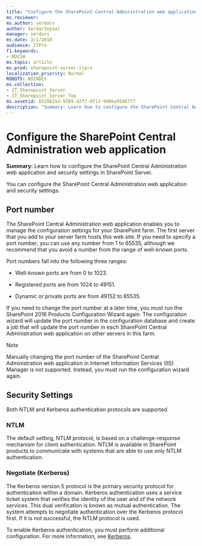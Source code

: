 ```yaml
---
title: "Configure the SharePoint Central Administration web application"
ms.reviewer: 
ms.author: serdars
author: SerdarSoysal
manager: serdars
ms.date: 3/1/2018
audience: ITPro
f1.keywords:
- NOCSH
ms.topic: article
ms.prod: sharepoint-server-itpro
localization_priority: Normal
ROBOTS: NOINDEX
ms.collection:
- IT_Sharepoint_Server
- IT_Sharepoint_Server_Top
ms.assetid: 0328b2a3-9309-42f7-9f12-996ba95d67f7
description: "Summary: Learn how to configure the SharePoint Central Administration web application and security settings in SharePoint Server."
---
```


# Configure the SharePoint Central Administration web application

 **Summary:** Learn how to configure the SharePoint Central Administration web application and security settings in SharePoint Server. 
  
You can configure the SharePoint Central Administration web application and security settings.
  
## Port number

The SharePoint Central Administration web application enables you to manage the configuration settings for your SharePoint farm. The first server that you add to your server farm hosts this web site. If you need to specify a port number, you can use any number from 1 to 65535, although we recommend that you avoid a number from the range of well-known ports.
  
Port numbers fall into the following three ranges:
  
- Well-known ports are from 0 to 1023.
    
- Registered ports are from 1024 to 49151.
    
- Dynamic or private ports are from 49152 to 65535.
    
If you need to change the port number at a later time, you must run the SharePoint 2016 Products Configuration Wizard again. The configuration wizard will update the port number in the configuration database and create a job that will update the port number in each SharePoint Central Administration web application on other servers in this farm.
  
> [!NOTE]
> Manually changing the port number of the SharePoint Central Administration web application in Internet Information Services (IIS) Manager is not supported. Instead, you must run the configuration wizard again. 
  
## Security Settings

Both NTLM and Kerberos authentication protocols are supported.
  
### NTLM

The default setting, NTLM protocol, is based on a challenge-response mechanism for client authentication. NTLM is available in SharePoint products to communicate with systems that are able to use only NTLM authentication.
  
### Negotiate (Kerberos)

The Kerberos version 5 protocol is the primary security protocol for authentication within a domain. Kerberos authentication uses a service ticket system that verifies the identity of the user and of the network services. This dual verification is known as mutual authentication. The system attempts to negotiate authentication over the Kerberos protocol first. If it is not successful, the NTLM protocol is used.
  
To enable Kerberos authentication, you must perform additional configuration. For more information, see [Kerberos](/previous-versions/windows/it-pro/windows-server-2008-R2-and-2008/cc753173(v=ws.10)).

